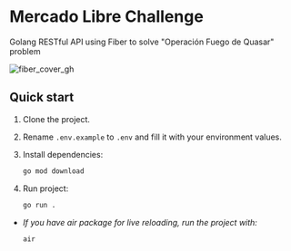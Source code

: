 # Mercado Libre Challenge

Golang RESTful API using Fiber to solve "Operación Fuego de Quasar" problem

![fiber_cover_gh](https://user-images.githubusercontent.com/11155743/112001218-cf258b00-8b2f-11eb-9c6d-d6c38a09af86.jpg)

## Quick start

1. Clone the project.

2. Rename `.env.example` to `.env` and fill it with your environment values.

3. Install dependencies:

   ```bash
   go mod download
   ```

4. Run project:

   ```bash
   go run .
   ```

- *If you have air package for live reloading, run the project with:*

   ```bash
   air
   ```
